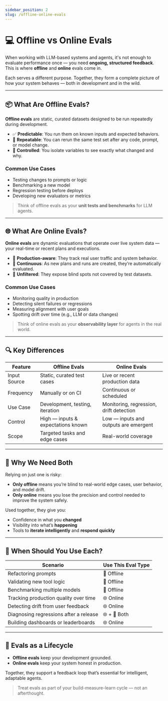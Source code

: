 ```yaml
---
sidebar_position: 2
slug: /offline-online-evals
---
```


# 💻 Offline vs Online Evals

When working with LLM-based systems and agents, it's not enough to evaluate performance once — you need **ongoing, structured feedback**. This is where **offline** and **online** evals come in.

Each serves a different purpose. Together, they form a complete picture of how your system behaves — both in development and in the wild.

---

## 📦 What Are Offline Evals?

**Offline evals** are static, curated datasets designed to be run repeatedly during development.

- ✅ **Predictable**: You run them on known inputs and expected behaviors.
- 🔁 **Repeatable**: You can rerun the same test set after any code, prompt, or model change.
- 🧪 **Controlled**: You isolate variables to see exactly what changed and why.

### Common Use Cases
- Testing changes to prompts or logic
- Benchmarking a new model
- Regression testing before deploys
- Developing new evaluators or metrics

> Think of offline evals as your **unit tests and benchmarks** for LLM agents.

---

## 🌐 What Are Online Evals?

**Online evals** are dynamic evaluations that operate over live system data — your real-time or recent plans and executions.

- 🚀 **Production-aware**: They track real user traffic and system behavior.
- 🧭 **Continuous**: As new plans and runs are created, they’re automatically evaluated.
- 🧩 **Unfiltered**: They expose blind spots not covered by test datasets.

### Common Use Cases
- Monitoring quality in production
- Detecting silent failures or regressions
- Measuring alignment with user goals
- Spotting drift over time (e.g., LLM or data changes)

> Think of online evals as your **observability layer** for agents in the real world.

---

## 🔍 Key Differences

| Feature            | Offline Evals                        | Online Evals                          |
|--------------------|--------------------------------------|----------------------------------------|
| Input Source       | Static, curated test cases           | Live or recent production data         |
| Frequency          | Manually or on CI                    | Continuous or scheduled                |
| Use Case           | Development, testing, iteration      | Monitoring, regression, drift detection|
| Control            | High — inputs & expectations known   | Low — inputs and outputs are emergent  |
| Scope              | Targeted tasks and edge cases        | Real-world coverage                    |

---

## 🧠 Why We Need Both

Relying on just one is risky:

- **Only offline** means you’re blind to real-world edge cases, user behavior, and model drift.
- **Only online** means you lose the precision and control needed to improve the system safely.

Used together, they give you:

- Confidence in what you **changed**
- Visibility into what’s **happening**
- Tools to **iterate intelligently** and **respond quickly**

---

## 🤔 When Should You Use Each?

| Scenario                                              | Use This Eval Type        |
|-------------------------------------------------------|---------------------------|
| Refactoring prompts                                   | 🧪 Offline                |
| Validating new tool logic                             | 🧪 Offline                |
| Benchmarking multiple models                          | 🧪 Offline                |
| Tracking production quality over time                 | 🌐 Online                |
| Detecting drift from user feedback                    | 🌐 Online                |
| Diagnosing regressions after a release                | 🌐 + 🧪 Both             |
| Building dashboards or leaderboards                   | 🌐 Online                |

---

## 🧬 Evals as a Lifecycle

- **Offline evals** keep your development grounded.
- **Online evals** keep your system honest in production.

Together, they support a feedback loop that’s essential for intelligent, adaptable agents.

> Treat evals as part of your build-measure-learn cycle — not an afterthought.

